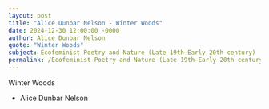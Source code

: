 ```yaml
---
layout: post
title: "Alice Dunbar Nelson - Winter Woods"
date: 2024-12-30 12:00:00 -0000
author: Alice Dunbar Nelson
quote: "Winter Woods"
subject: Ecofeminist Poetry and Nature (Late 19th–Early 20th century)
permalink: /Ecofeminist Poetry and Nature (Late 19th–Early 20th century)/Alice Dunbar Nelson/Alice Dunbar Nelson - Winter Woods
---
```


Winter Woods

- Alice Dunbar Nelson
